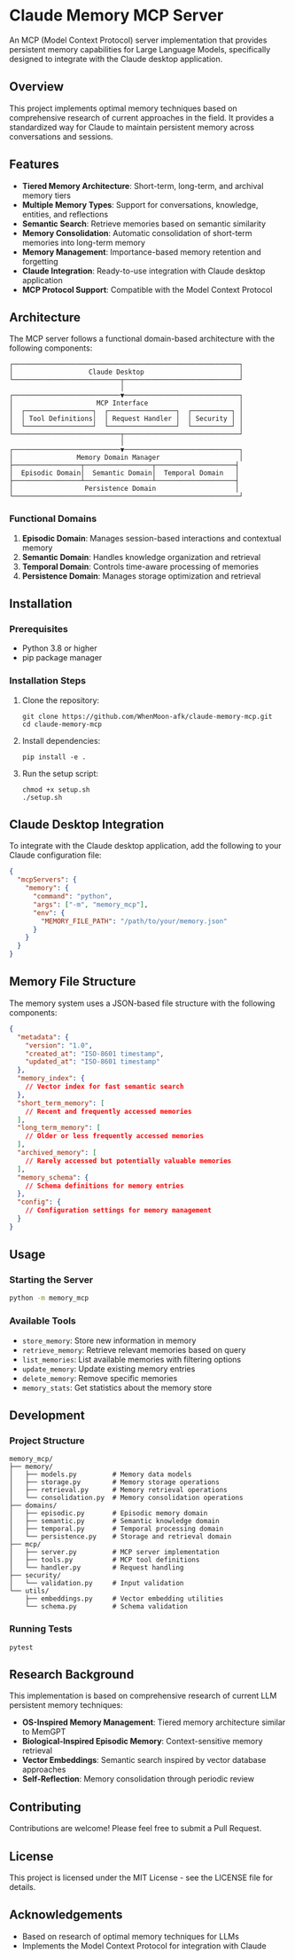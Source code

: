 # Claude Memory MCP Server

An MCP (Model Context Protocol) server implementation that provides persistent memory capabilities for Large Language Models, specifically designed to integrate with the Claude desktop application.

## Overview

This project implements optimal memory techniques based on comprehensive research of current approaches in the field. It provides a standardized way for Claude to maintain persistent memory across conversations and sessions.

## Features

- **Tiered Memory Architecture**: Short-term, long-term, and archival memory tiers
- **Multiple Memory Types**: Support for conversations, knowledge, entities, and reflections
- **Semantic Search**: Retrieve memories based on semantic similarity
- **Memory Consolidation**: Automatic consolidation of short-term memories into long-term memory
- **Memory Management**: Importance-based memory retention and forgetting
- **Claude Integration**: Ready-to-use integration with Claude desktop application
- **MCP Protocol Support**: Compatible with the Model Context Protocol

## Architecture

The MCP server follows a functional domain-based architecture with the following components:

```
┌─────────────────────────────────────────────────────────┐
│                   Claude Desktop                        │
└───────────────────────────┬─────────────────────────────┘
                            │
┌───────────────────────────▼─────────────────────────────┐
│                     MCP Interface                       │
│  ┌─────────────────┐  ┌─────────────────┐  ┌──────────┐ │
│  │ Tool Definitions│  │ Request Handler │  │ Security │ │
│  └─────────────────┘  └─────────────────┘  └──────────┘ │
└───────────────────────────┬─────────────────────────────┘
                            │
┌───────────────────────────▼─────────────────────────────┐
│                Memory Domain Manager                    │
├─────────────────┬─────────────────┬────────────────────┤
│  Episodic Domain│  Semantic Domain│  Temporal Domain   │
├─────────────────┴─────────────────┴────────────────────┤
│                  Persistence Domain                    │
└─────────────────────────────────────────────────────────┘
```

### Functional Domains

1. **Episodic Domain**: Manages session-based interactions and contextual memory
2. **Semantic Domain**: Handles knowledge organization and retrieval
3. **Temporal Domain**: Controls time-aware processing of memories
4. **Persistence Domain**: Manages storage optimization and retrieval

## Installation

### Prerequisites

- Python 3.8 or higher
- pip package manager

### Installation Steps

1. Clone the repository:
   ```
   git clone https://github.com/WhenMoon-afk/claude-memory-mcp.git
   cd claude-memory-mcp
   ```

2. Install dependencies:
   ```
   pip install -e .
   ```

3. Run the setup script:
   ```
   chmod +x setup.sh
   ./setup.sh
   ```

## Claude Desktop Integration

To integrate with the Claude desktop application, add the following to your Claude configuration file:

```json
{
  "mcpServers": {
    "memory": {
      "command": "python",
      "args": ["-m", "memory_mcp"],
      "env": {
        "MEMORY_FILE_PATH": "/path/to/your/memory.json"
      }
    }
  }
}
```

## Memory File Structure

The memory system uses a JSON-based file structure with the following components:

```json
{
  "metadata": {
    "version": "1.0",
    "created_at": "ISO-8601 timestamp",
    "updated_at": "ISO-8601 timestamp"
  },
  "memory_index": {
    // Vector index for fast semantic search
  },
  "short_term_memory": [
    // Recent and frequently accessed memories
  ],
  "long_term_memory": [
    // Older or less frequently accessed memories
  ],
  "archived_memory": [
    // Rarely accessed but potentially valuable memories
  ],
  "memory_schema": {
    // Schema definitions for memory entries
  },
  "config": {
    // Configuration settings for memory management
  }
}
```

## Usage

### Starting the Server

```bash
python -m memory_mcp
```

### Available Tools

- `store_memory`: Store new information in memory
- `retrieve_memory`: Retrieve relevant memories based on query
- `list_memories`: List available memories with filtering options
- `update_memory`: Update existing memory entries
- `delete_memory`: Remove specific memories
- `memory_stats`: Get statistics about the memory store

## Development

### Project Structure

```
memory_mcp/
├── memory/
│   ├── models.py         # Memory data models
│   ├── storage.py        # Memory storage operations
│   ├── retrieval.py      # Memory retrieval operations
│   └── consolidation.py  # Memory consolidation operations
├── domains/
│   ├── episodic.py       # Episodic memory domain
│   ├── semantic.py       # Semantic knowledge domain
│   ├── temporal.py       # Temporal processing domain
│   └── persistence.py    # Storage and retrieval domain
├── mcp/
│   ├── server.py         # MCP server implementation
│   ├── tools.py          # MCP tool definitions
│   └── handler.py        # Request handling
├── security/
│   └── validation.py     # Input validation
└── utils/
    ├── embeddings.py     # Vector embedding utilities
    └── schema.py         # Schema validation
```

### Running Tests

```
pytest
```

## Research Background

This implementation is based on comprehensive research of current LLM persistent memory techniques:

- **OS-Inspired Memory Management**: Tiered memory architecture similar to MemGPT
- **Biological-Inspired Episodic Memory**: Context-sensitive memory retrieval
- **Vector Embeddings**: Semantic search inspired by vector database approaches
- **Self-Reflection**: Memory consolidation through periodic review

## Contributing

Contributions are welcome! Please feel free to submit a Pull Request.

## License

This project is licensed under the MIT License - see the LICENSE file for details.

## Acknowledgements

- Based on research of optimal memory techniques for LLMs
- Implements the Model Context Protocol for integration with Claude
